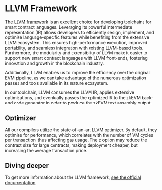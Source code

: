 # LLVM Framework

[The LLVM framework](https://github.com/matter-labs/era-compiler-llvm) is an excellent choice for developing toolchains for smart contract languages. Leveraging
its powerful intermediate representation (IR) allows developers to efficiently design, implement, and optimize
language-specific features while benefiting from the extensive LLVM ecosystem. This ensures high-performance execution,
improved portability, and seamless integration with existing LLVM-based tools. Furthermore, the modularity and
extensibility of LLVM make it easier to support new smart contract languages with LLVM front-ends, fostering innovation
and growth in the blockchain industry.

Additionally, LLVM enables us to improve the efficiency over the original EVM pipeline, as we can take advantage of the
numerous optimization passes and tools available in its mature ecosystem.

In our toolchain, LLVM consumes the LLVM IR, applies extensive optimizations, and eventually passes the optimized IR
to the zkEVM back-end code generator in order to produce the zkEVM text assembly output.

## Optimizer

All our compilers utilize the state-of-an-art LLVM optimizer.
By default, they optimize for performance, which correlates with the number of VM cycles per transaction,
thus affecting gas usage. The `z` option may reduce the contract size for large contracts, making deployment cheaper,
but increasing the average transaction price.

## Diving deeper

To get more information about the LLVM framework, [see the official documentation](https://llvm.org/).
